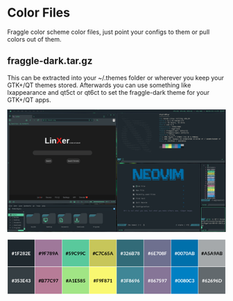 # Color Files
Fraggle color scheme color files, just point your configs to them or pull colors out of them.

## fraggle-dark.tar.gz
This can be extracted into your ~/.themes folder or wherever you keep your GTK+/QT themes stored.
Afterwards you can use something like lxappearance and qt5ct or qt6ct to set the fraggle-dark theme for your GTK+/QT apps.

![Screenshot](screenshot.png)

![Color Grid](Fraggle-dark.png)
